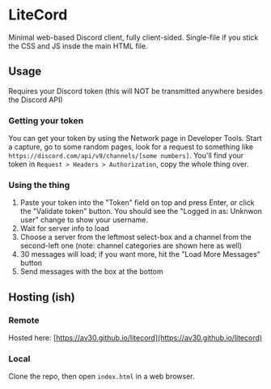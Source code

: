 # LiteCord

Minimal web-based Discord client, fully client-sided. Single-file if you stick the CSS and JS insde the main HTML file.

## Usage

Requires your Discord token (this will NOT be transmitted anywhere besides the Discord API)

### Getting your token

You can get your token by using the Network page in Developer Tools. Start a capture, go to some random pages, look for a request to something like `https://discord.com/api/v9/channels/[some numbers]`. You'll find your token in `Request > Headers > Authorization`, copy the whole thing over.

### Using the thing

1. Paste your token into the "Token" field on top and press Enter, or click the "Validate token" button. You should see the "Logged in as: Unknwon user" change to show your username.
2. Wait for server info to load
3. Choose a server from the leftmost select-box and a channel from the second-left one (note: channel categories are shown here as well)
4. 30 messages will load; if you want more, hit the "Load More Messages" button
5. Send messages with the box at the bottom

## Hosting (ish)

### Remote

Hosted here: [https://av30.github.io/litecord](https://av30.github.io/litecord)

### Local

Clone the repo, then open `index.html` in a web browser.
